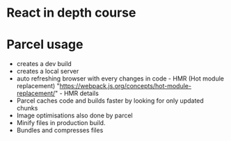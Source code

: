 # React in depth course

# Parcel usage

- creates a dev build
- creates a local server
- auto refreshing browser with every changes in code - HMR (Hot module replacement)
  "https://webpack.js.org/concepts/hot-module-replacement/" - HMR details
- Parcel caches code and builds faster by looking for only updated chunks
- Image optimisations also done by parcel
- Minify files in production build.
- Bundles and compresses files
